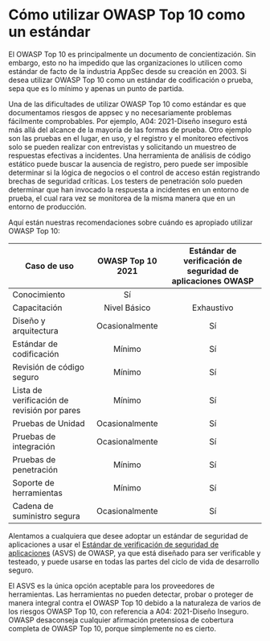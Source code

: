 # Cómo utilizar OWASP Top 10 como un estándar

El OWASP Top 10 es principalmente un documento de concientización. Sin embargo, esto no ha impedido que las organizaciones lo utilicen como estándar de facto de la industria AppSec desde su creación en 2003. Si desea utilizar OWASP Top 10 como un estándar de codificación o prueba, sepa que es lo mínimo y apenas un punto de partida.

Una de las dificultades de utilizar OWASP Top 10 como estándar es que documentamos riesgos de appsec y no necesariamente problemas fácilmente comprobables.
Por ejemplo, A04: 2021-Diseño inseguro está más allá del alcance de la mayoría de las formas de prueba. Otro ejemplo son las pruebas en el lugar, en uso, y el registro y el monitoreo efectivos solo se pueden realizar con entrevistas y solicitando un muestreo de respuestas efectivas a incidentes. Una herramienta de análisis de código estático puede buscar la ausencia de registro, pero puede ser imposible determinar si la lógica de negocios o el control de acceso están registrando brechas de seguridad críticas. Los testers de penetración solo pueden determinar que han invocado la respuesta a incidentes en un entorno de prueba, el cual rara vez se monitorea de la misma manera que en un entorno de producción.

Aquí están nuestras recomendaciones sobre cuándo es apropiado utilizar OWASP Top 10:

| Caso de uso                                 | OWASP Top 10 2021   | Estándar de verificación de seguridad de aplicaciones OWASP |
|---------------------------------------------|:-------------------:|:-----------------------------------------------------------:|
| Conocimiento                                | Sí                  |                                                             |
| Capacitación                                | Nivel Básico        | Exhaustivo                                                  |
| Diseño y arquitectura                       | Ocasionalmente      | Sí                                                          |
| Estándar de codificación                    | Mínimo              | Sí                                                          |
| Revisión de código seguro                   | Mínimo              | Sí                                                          |
| Lista de verificación de revisión por pares | Mínimo              | Sí                                                          |
| Pruebas de Unidad                           | Ocasionalmente      | Sí                                                          |
| Pruebas de integración                      | Ocasionalmente      | Sí                                                          |
| Pruebas de penetración                      | Mínimo              | Sí                                                          |
| Soporte de herramientas                     | Mínimo              | Sí                                                          |
| Cadena de suministro segura                 | Ocasionalmente      | Sí                                                          |

Alentamos a cualquiera que desee adoptar un estándar de seguridad de aplicaciones a usar el [Estándar de verificación de seguridad de aplicaciones](https://owasp.org/www-project-application-security-verification-standard/) (ASVS) de OWASP, ya que está diseñado para ser verificable y testeado, y puede usarse en todas las partes del ciclo de vida de desarrollo seguro.

El ASVS es la única opción aceptable para los proveedores de herramientas. Las herramientas no pueden detectar, probar o proteger de manera integral contra el OWASP Top 10 debido a la naturaleza de varios de los riesgos OWASP Top 10, con referencia a A04: 2021-Diseño Inseguro. OWASP desaconseja cualquier afirmación pretensiosa de cobertura completa de OWASP Top 10, porque simplemente no es cierto.
